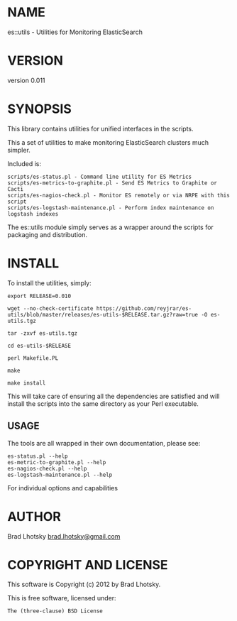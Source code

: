 # NAME

es::utils - Utilities for Monitoring ElasticSearch

# VERSION

version 0.011

# SYNOPSIS

This library contains utilities for unified interfaces in the scripts.

This a set of utilities to make monitoring ElasticSearch clusters much simpler.

Included is:

    scripts/es-status.pl - Command line utility for ES Metrics
    scripts/es-metrics-to-graphite.pl - Send ES Metrics to Graphite or Cacti
    scripts/es-nagios-check.pl - Monitor ES remotely or via NRPE with this script
    scripts/es-logstash-maintenance.pl - Perform index maintenance on logstash indexes

The es::utils module simply serves as a wrapper around the scripts for packaging and
distribution.

# INSTALL

To install the utilities, simply:

    export RELEASE=0.010

    wget --no-check-certificate https://github.com/reyjrar/es-utils/blob/master/releases/es-utils-$RELEASE.tar.gz?raw=true -O es-utils.tgz

    tar -zxvf es-utils.tgz

    cd es-utils-$RELEASE

    perl Makefile.PL

    make

    make install

This will take care of ensuring all the dependencies are satisfied and will install the scripts into the same
directory as your Perl executable.

## USAGE

The tools are all wrapped in their own documentation, please see:

    es-status.pl --help
    es-metric-to-graphite.pl --help
    es-nagios-check.pl --help
    es-logstash-maintenance.pl --help

For individual options and capabilities

# AUTHOR

Brad Lhotsky <brad.lhotsky@gmail.com>

# COPYRIGHT AND LICENSE

This software is Copyright (c) 2012 by Brad Lhotsky.

This is free software, licensed under:

    The (three-clause) BSD License
